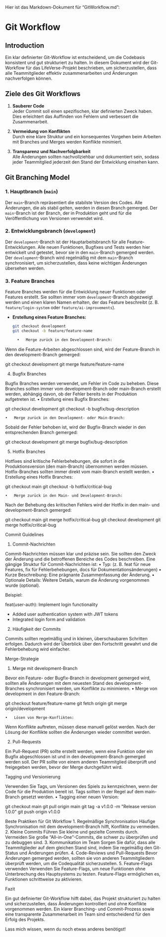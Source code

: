 Hier ist das Markdown-Dokument für “GitWorkflow.md”:

# Git Workflow

## Introduction

Ein klar definierter Git-Workflow ist entscheidend, um die Codebasis konsistent und gut strukturiert zu halten. In diesem Dokument wird der Git-Workflow für das LifeVerse-Projekt beschrieben, um sicherzustellen, dass alle Teammitglieder effektiv zusammenarbeiten und Änderungen nachverfolgen können.

## Ziele des Git Workflows

1. **Sauberer Code**  
   Jeder Commit soll einen spezifischen, klar definierten Zweck haben. Dies erleichtert das Auffinden von Fehlern und verbessert die Zusammenarbeit.

2. **Vermeidung von Konflikten**  
   Durch eine klare Struktur und ein konsequentes Vorgehen beim Arbeiten mit Branches und Merges werden Konflikte minimiert.

3. **Transparenz und Nachverfolgbarkeit**  
   Alle Änderungen sollten nachvollziehbar und dokumentiert sein, sodass jeder Teammitglied jederzeit den Stand der Entwicklung einsehen kann.

## Git Branching Model

### 1. Hauptbranch (`main`)
Der `main`-Branch repräsentiert die stabilste Version des Codes. Alle Änderungen, die als stabil gelten, werden in diesen Branch gemerged. Der `main`-Branch ist der Branch, der in Produktion geht und für die Veröffentlichung von Versionen verwendet wird.

### 2. Entwicklungsbranch (`development`)
Der `development`-Branch ist der Hauptarbeitsbranch für alle Feature-Entwicklungen. Alle neuen Funktionen, Bugfixes und Tests werden hier entwickelt und getestet, bevor sie in den `main`-Branch gemerged werden. Der `development`-Branch wird regelmäßig mit dem `main`-Branch synchronisiert, um sicherzustellen, dass keine wichtigen Änderungen übersehen werden.

### 3. Feature Branches
Feature Branches werden für die Entwicklung neuer Funktionen oder Features erstellt. Sie sollten immer vom `development`-Branch abgezweigt werden und einen klaren Namen erhalten, der das Feature beschreibt (z. B. `feature/login-system` oder `feature/ai-improvements`).

- **Erstellung eines Feature Branches:**
  ```bash
  git checkout development
  git checkout -b feature/feature-name

	•	Merge zurück in den Development-Branch:
Wenn die Feature-Arbeiten abgeschlossen sind, wird der Feature-Branch in den development-Branch gemerged:

git checkout development
git merge feature/feature-name



4. Bugfix Branches

Bugfix Branches werden verwendet, um Fehler im Code zu beheben. Diese Branches sollten immer vom development-Branch oder main-Branch erstellt werden, abhängig davon, ob der Fehler bereits in der Produktion aufgetreten ist.
	•	Erstellung eines Bugfix Branches:

git checkout development
git checkout -b bugfix/bug-description


	•	Merge zurück in den Development- oder Main-Branch:
Sobald der Fehler behoben ist, wird der Bugfix-Branch wieder in den entsprechenden Branch gemerged:

git checkout development
git merge bugfix/bug-description



5. Hotfix Branches

Hotfixes sind kritische Fehlerbehebungen, die sofort in die Produktionsversion (den main-Branch) übernommen werden müssen. Hotfix-Branches sollten immer direkt vom main-Branch erstellt werden.
	•	Erstellung eines Hotfix Branches:

git checkout main
git checkout -b hotfix/critical-bug


	•	Merge zurück in den Main- und Development-Branch:
Nach der Behebung des kritischen Fehlers wird der Hotfix in den main- und development-Branch gemerged:

git checkout main
git merge hotfix/critical-bug
git checkout development
git merge hotfix/critical-bug



Commit Guidelines

1. Commit-Nachrichten

Commit-Nachrichten müssen klar und präzise sein. Sie sollten den Zweck der Änderung und die betroffenen Bereiche des Codes beschreiben. Eine gängige Struktur für Commit-Nachrichten ist:
	•	Typ: (z. B. feat für neue Features, fix für Fehlerbehebungen, docs für Dokumentationsänderungen)
	•	Kurze Beschreibung: Eine prägnante Zusammenfassung der Änderung.
	•	Optionale Details: Weitere Details, warum die Änderung vorgenommen wurde (optional).

Beispiel:

feat(user-auth): Implement login functionality
- Added user authentication system with JWT tokens
- Integrated login form and validation

2. Häufigkeit der Commits

Commits sollten regelmäßig und in kleinen, überschaubaren Schritten erfolgen. Dadurch wird der Überblick über den Fortschritt gewahrt und die Fehlerbehebung wird einfacher.

Merge-Strategie

1. Merge mit development-Branch

Bevor ein Feature- oder Bugfix-Branch in development gemerged wird, sollten alle Änderungen mit dem neuesten Stand des development-Branches synchronisiert werden, um Konflikte zu minimieren.
	•	Merge von development in den Feature-Branch:

git checkout feature/feature-name
git fetch origin
git merge origin/development


	•	Lösen von Merge-Konflikten:
Wenn Konflikte auftreten, müssen diese manuell gelöst werden. Nach der Lösung der Konflikte sollten die Änderungen wieder committet werden.

2. Pull-Requests

Ein Pull-Request (PR) sollte erstellt werden, wenn eine Funktion oder ein Bugfix abgeschlossen ist und in den development-Branch gemerged werden soll. Der PR sollte von einem anderen Teammitglied überprüft und freigegeben werden, bevor der Merge durchgeführt wird.

Tagging und Versionierung

Verwenden Sie Tags, um Versionen des Spiels zu kennzeichnen, wenn der Code für die Produktion bereit ist. Tags sollten in der Regel auf dem main-Branch gesetzt werden.
	•	Tagging einer neuen Version:

git checkout main
git pull origin main
git tag -a v1.0.0 -m "Release version 1.0.0"
git push origin v1.0.0



Beste Praktiken für Git Workflow
	1.	Regelmäßige Synchronisation
Häufige Synchronisation mit dem development-Branch hilft, Konflikte zu vermeiden.
	2.	Kleine Commits
Führen Sie kleine und gezielte Commits durch. Vermeiden Sie große “All-in-One”-Commits, die schwer zu überprüfen und zu debuggen sind.
	3.	Kommunikation im Team
Sorgen Sie dafür, dass alle Teammitglieder auf dem gleichen Stand sind, indem Sie regelmäßig den Git-Status und Änderungen prüfen.
	4.	Code-Reviews und Pull-Requests
Bevor Änderungen gemerged werden, sollten sie von anderen Teammitgliedern überprüft werden, um die Codequalität sicherzustellen.
	5.	Feature-Flags verwenden
Verwenden Sie Feature-Flags, um neue Funktionen ohne Unterbrechung des Hauptsystems zu testen. Feature-Flags ermöglichen es, Funktionen schrittweise zu aktivieren.

Fazit

Ein gut definierter Git-Workflow hilft dabei, das Projekt strukturiert zu halten und sicherzustellen, dass Änderungen kontrolliert und ohne Konflikte vorgenommen werden. Ein klarer Branching- und Commit-Prozess sowie eine transparente Zusammenarbeit im Team sind entscheidend für den Erfolg des Projekts.

Lass mich wissen, wenn du noch etwas anderes benötigst!
